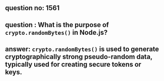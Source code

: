 
      
## question no: 1561

## question : What is the purpose of `crypto.randomBytes()` in Node.js?

## answer: `crypto.randomBytes()` is used to generate cryptographically strong pseudo-random data, typically used for creating secure tokens or keys.
      
